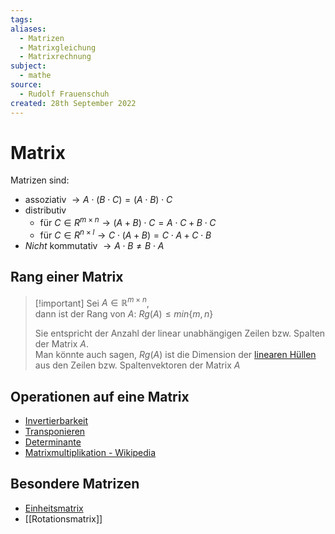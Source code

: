 ```yaml
---
tags: 
aliases:
  - Matrizen
  - Matrixgleichung
  - Matrixrechnung
subject:
  - mathe
source:
  - Rudolf Frauenschuh
created: 28th September 2022
---
```


# Matrix

Matrizen sind:
- assoziativ $\rightarrow A \cdot (B \cdot C) = ( A \cdot B ) \cdot C$ 
- distributiv
	- für $C \in R^{m \times n}\rightarrow (A + B) \cdot C = A \cdot C + B \cdot C$
	- für $C \in R^{n \times l}\rightarrow C \cdot (A + B) = C \cdot A + C \cdot B$
- *Nicht* kommutativ $\rightarrow A \cdot B \neq B \cdot A$

## Rang einer Matrix

> [!important] Sei $A\in \mathbb{R}^{m\times n}$,  
> dann ist der Rang von $A$: $Rg(A) \leq min\{m,n\}$
>
> Sie entspricht der Anzahl der linear unabhängigen Zeilen bzw. Spalten der Matrix $A$.  
> Man könnte auch sagen, $Rg(A)$ ist die Dimension der [linearen Hüllen](Lineare%20Hülle.md) aus den Zeilen bzw. Spaltenvektoren der Matrix $A$

## Operationen auf eine Matrix

- [Invertierbarkeit](Invertierbarkeit.md)  
- [Transponieren](Transponieren.md)  
- [Determinante](Determinante.md)  
- [Matrixmultiplikation - Wikipedia](https://de.wikipedia.org/wiki/Matrizenmultiplikation)

## Besondere Matrizen

- [Einheitsmatrix](Einheitsmatrix.md)  
- [[Rotationsmatrix]]  



